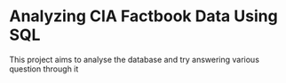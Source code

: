 # Analyzing CIA Factbook Data Using SQL
 This project aims to analyse the database and try answering various question through it
